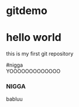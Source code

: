 # gitdemo
<h1>hello world</h2>
this is my first git repository


#nigga
<br>
YOOOOOOOOOOOOO




### NIGGA

babluu

